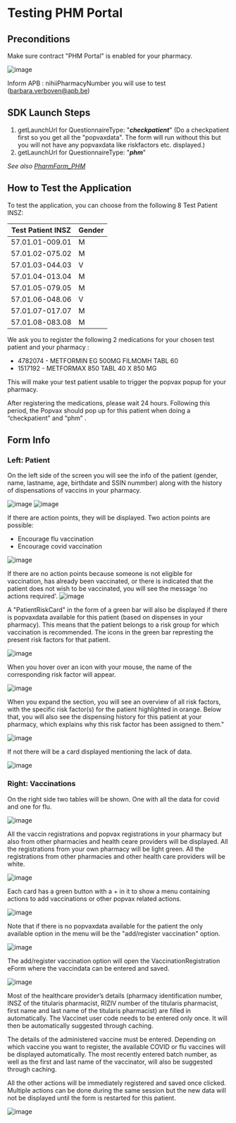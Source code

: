 
# Testing PHM Portal

## Preconditions

Make sure contract "PHM Portal" is enabled for your pharmacy.

![image](../../../assets/PHM-Vaccinatie/bbec12b3-7cac-4e6a-8454-729883eeb14c.png)

Inform APB : nihiiPharmacyNumber you will use to test (barbara.verboven@apb.be)

## SDK Launch Steps

1.  getLaunchUrl for QuestionnaireType: "***checkpatient***" (Do a checkpatient first so you get all the "popvaxdata". The form will run without this but you will not have any popvaxdata like riskfactors etc. displayed.)
2.  getLaunchUrl for QuestionnaireType: "***phm***"

*See also [PharmForm_PHM](PharmForm_PHM.md)*


## How to Test the Application

To test the application, you can choose from the following 8 Test Patient INSZ:

| Test Patient INSZ | Gender |
| --- | --- |
| 57.01.01-009.01 | M   |
| 57.01.02-075.02 | M   |
| 57.01.03-044.03 | V   |
| 57.01.04-013.04 | M   |
| 57.01.05-079.05 | M   |
| 57.01.06-048.06 | V   |
| 57.01.07-017.07 | M   |
| 57.01.08-083.08 | M   |

We ask you to register the following 2 medications for your chosen test patient and your pharmacy :

- 4782074 - METFORMIN EG 500MG FILMOMH TABL 60
- 1517192 - METFORMAX 850 TABL 40 X 850 MG

This will make your test patient usable to trigger the popvax popup for your pharmacy.

After registering the medications, please wait 24 hours. Following this period, the Popvax should pop up for this patient when doing a “checkpatient” and “phm” .

## Form Info

### Left: Patient

On the left side of the screen you will see the info of the patient (gender, name, lastname, age, birthdate and SSIN nummber) along with the history of dispensations of vaccins in your pharmacy.

![image](../../../assets/PHM-Vaccinatie/591d01e3-ec70-4f22-acb9-caf6ad9d457d.png)
![image](../../../assets/PHM-Vaccinatie/fcc52310-a308-4f12-9d1a-dd6fb683ea52.png)

If there are action points, they will be displayed. Two action points are possible: 
* Encourage flu vaccination
* Encourage covid vaccination

![image](../../../assets/PHM-Vaccinatie/f915ebf4-123b-40a2-92a4-b84e73c27840.png)

  
If there are no action points because someone is not eligible for vaccination, has already been vaccinated, or there is indicated that the patient does not wish to be vaccinated, you will see the message 'no actions required'.
![image](../../../assets/PHM-Vaccinatie/f8054746-c2ec-4a92-bbf6-2cab9adc6baf.png)

A "PatientRiskCard" in the form of a green bar will also be displayed if there is popvaxdata available for this patient (based on dispenses in your pharmacy). This means that the patient belongs to a risk group for which vaccination is recommended. The icons in the green bar represting the present risk factors for that patient. 

![image](../../../assets/PHM-Vaccinatie/15bf47a2-13f2-4fb0-b9c0-c7280b8c12b5.png)

When you hover over an icon with your mouse, the name of the corresponding risk factor will appear.

![image](../../../assets/PHM-Vaccinatie/589c099c-57d4-4029-9424-ec8ea949461e.png)


When you expand the section, you will see an overview of all risk factors, with the specific risk factor(s) for the patient highlighted in orange. Below that, you will also see the dispensing history for this patient at your pharmacy, which explains why this risk factor has been assigned to them."

![image](../../../assets/PHM-Vaccinatie/7a2eeec11-838c-4e01-a061-07d5c4390ee3.png)

If not there will be a card displayed mentioning the lack of data. 

![image](../../../assets/PHM-Vaccinatie/5c19a7f4-7d07-4bdb-a852-67d4aa62dc7c.png)

### Right: Vaccinations

On the right side two tables will be shown. One with all the data for covid and one for flu. 

![image](../../../assets/PHM-Vaccinatie/90132efc-075b-4d66-8591-a4c3b23e5d27.png)

All the vaccin registrations and popvax registrations in your pharmacy but also from other pharmacies and health ceare providers will be displayed. 
All the registrations from your own pharmacy will be light green. All the registrations from other pharmacies and other health care providers will be white.

![image](../../../assets/PHM-Vaccinatie/bdfa6eaa-5d9b-4e20-8b8a-51014ba716d7.png)


Each card has a green button with a + in it to show a menu containing actions to add vaccinations or other popvax related actions. 

![image](../../../assets/PHM-Vaccinatie/ffe9be29-213d-4aa2-a616-0f76c2ad7bd0.png)

Note that if there is no popvaxdata available for the patient the only available option in the menu will be the "add/register vaccination" option. 

![image](../../../assets/PHM-Vaccinatie/e7acbf57-323f-4cd5-9a5c-97cd0400fe75.png)

The add/register vaccination option will open the VaccinationRegistration eForm where the vaccindata can be entered and saved. 

![image](../../../assets/PHM-Vaccinatie/9999983a-8b51-46f2-8a92-e836fadeb267.png)

Most of the healthcare provider’s details (pharmacy identification number, INSZ of the titularis pharmacist, RIZIV number of the titularis pharmacist, first name and last name of the titularis pharmacist) are filled in automatically. 
The Vaccinet user code needs to be entered only once. It will then be automatically suggested through caching. 

The details of the administered vaccine must be entered. Depending on which vaccine you want to register, the available COVID or flu vaccines will be displayed automatically. 
The most recently entered batch number, as well as the first and last name of the vaccinator, will also be suggested through caching.

All the other actions will be immediately registered and saved once clicked. Multiple actions can be done during the same session but the new data will not be displayed until the form is restarted for this patient. 

![image](../../../assets/PHM-Vaccinatie/f93144fa-dafc-40f9-8bab-bc178ee58c94.png)



